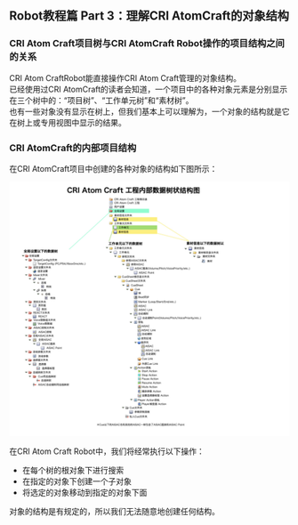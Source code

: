 ## Robot教程篇 Part 3：理解CRI AtomCraft的对象结构

### CRI Atom Craft项目树与CRI AtomCraft Robot操作的项目结构之间的关系
CRI Atom CraftRobot能直接操作CRI Atom Craft管理的对象结构。<br/>
已经使用过CRI AtomCraft的读者会知道，一个项目中的各种对象元素是分别显示在三个树中的：“项目树”、“工作单元树”和“素材树”。<br/>
也有一些对象没有显示在树上，但我们基本上可以理解为，一个对象的结构就是它在树上或专用视图中显示的结果。

### CRI AtomCraft的内部项目结构
在CRI AtomCraft项目中创建的各种对象的结构如下图所示：

![](../images/adx2_objects.jpg)

在CRI Atom Craft Robot中，我们将经常执行以下操作：
* 在每个树的根对象下进行搜索
* 在指定的对象下创建一个子对象
* 将选定的对象移动到指定的对象下面

对象的结构是有规定的，所以我们无法随意地创建任何结构。